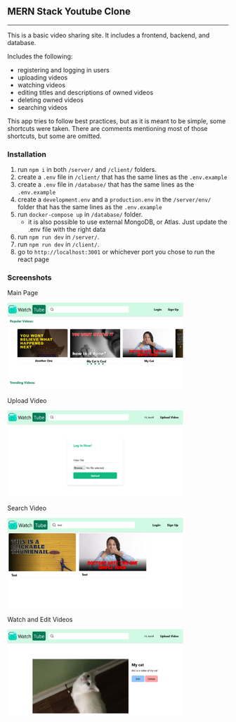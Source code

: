## MERN Stack Youtube Clone

---

This is a basic video sharing site. It includes a frontend, backend, and database.

Includes the following:

- registering and logging in users
- uploading videos
- watching videos
- editing titles and descriptions of owned videos
- deleting owned videos
- searching videos

This app tries to follow best practices, but as it is meant to be simple, some shortcuts were taken. There are comments mentioning most of those shortcuts, but some are omitted.

### Installation

1. run `npm i` in both `/server/` and `/client/` folders.
2. create a `.env` file in `/client/` that has the same lines as the `.env.example`
3. create a `.env` file in `/database/` that has the same lines as the `.env.example`
4. create a `development.env` and a `production.env` in the `/server/env/` folder that has the same lines as the `.env.example`
5. run `docker-compose up` in `/database/` folder.
   - it is also possible to use external MongoDB, or Atlas. Just update the .env file with the right data
6. run `npm run dev` in `/server/`.
7. run `npm run dev` in `/client/`.
8. go to `http://localhost:3001` or whichever port you chose to run the react page

### Screenshots

Main Page

<img src="./screenshots/watchtube2.png" width="400" />

Upload Video

<img src="./screenshots/watchtube1.png" width="400" />

Search Video

<img src="./screenshots/watchtube0.png" width="400" />

Watch and Edit Videos

<img src="./screenshots/watchtube3.png" width="400" />
